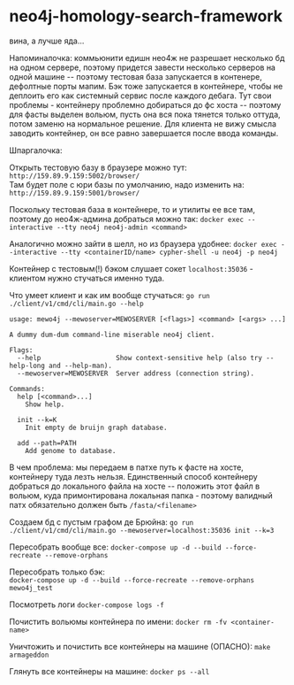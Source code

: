 # neo4j-homology-search-framework

вина, а лучше яда...

Напоминалочка: коммьюнити едишн нео4ж не разрешает несколько бд на одном сервере, поэтому придется завести несколько серверов на одной машине -- поэтому тестовая база запускается в контенере, дефолтные порты мапим. Бэк тоже запускается в контейнере, чтобы не деплоить его как системный сервис после каждого дебага. Тут свои проблемы - контейнеру проблемно добираться до фс хоста -- поэтому для фасты выделен вольюм, пусть она вся пока тянется только оттуда, потом заменю на нормальное решение. Для клиента не вижу смысла заводить контейнер, он все равно завершается после ввода команды.

Шпаргалочка:   

Открыть тестовую базу в браузере можно тут: `http://159.89.9.159:5002/browser/`  
Там будет поле с юри базы по умолчанию, надо изменить на: `http://159.89.9.159:5001/browser/`  

Поскольку тестовая база в контейнере, то и утилиты ее все там, поэтому до нео4ж-админа добраться можно так:
`docker exec --interactive --tty neo4j neo4j-admin <command>` 

Аналогично можно зайти в шелл, но из браузера удобнее: 
`docker exec --interactive --tty <containerID/name> cypher-shell -u neo4j -p neo4j`

Контейнер с тестовым(!) бэком слушает сокет `localhost:35036` - клиентом нужно стучаться именно туда.

Что умеет клиент и как им вообще стучаться: `go run ./client/v1/cmd/cli/main.go --help`
```
usage: mewo4j --mewoserver=MEWOSERVER [<flags>] <command> [<args> ...]

A dummy dum-dum command-line miserable neo4j client.

Flags:
  --help                   Show context-sensitive help (also try --help-long and --help-man).
  --mewoserver=MEWOSERVER  Server address (connection string).

Commands:
  help [<command>...]
    Show help.

  init --k=K
    Init empty de bruijn graph database.

  add --path=PATH
    Add genome to database.
```

В чем проблема: мы передаем в патхе путь к фасте на хосте, контейнеру туда лезть нельзя. Единственный способ контейнеру добраться до локального файла на хосте -- положить этот файл в вольюм, куда примонтирована локальная папка - поэтому валидный патх обязательно должен быть `/fasta/<filename>`

Создаем бд с пустым графом де Брюйна: 
`go run ./client/v1/cmd/cli/main.go --mewoserver=localhost:35036 init --k=3`

Пересобрать вообще все:
`docker-compose up -d --build --force-recreate --remove-orphans`

Пересобрать только бэк:  
`docker-compose up -d --build --force-recreate --remove-orphans mewo4j_test`

Посмотреть логи
`docker-compose logs -f`

Почистить вольюмы контейнера по имени: 
`docker rm -fv <container-name>`

Уничтожить и почистить все контейнеры на машине (ОПАСНО): 
`make armageddon`

Глянуть все контейнеры на машине:
`docker ps --all`
